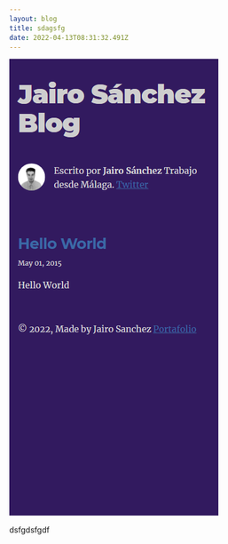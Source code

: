 ```yaml
---
layout: blog
title: sdagsfg
date: 2022-04-13T08:31:32.491Z
---
```

![sdfgdf](/images/uploads/screenshot-2022-04-12-134126.jpeg.png "dsfgdsg")

dsfgdsfgdf